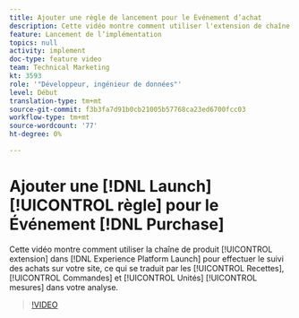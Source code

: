 ```yaml
---
title: Ajouter une règle de lancement pour le Événement d’achat
description: Cette vidéo montre comment utiliser l'extension de chaîne de produit dans Lancer pour effectuer le suivi des achats sur votre site, ce qui se traduit par les mesures Recettes, Commandes et Unités de votre analyse.
feature: Lancement de l’implémentation
topics: null
activity: implement
doc-type: feature video
team: Technical Marketing
kt: 3593
role: '"Développeur, ingénieur de données"'
level: Début
translation-type: tm+mt
source-git-commit: f3b3fa7d91b0cb21005b57768ca23ed6700fcc03
workflow-type: tm+mt
source-wordcount: '77'
ht-degree: 0%

---
```



# Ajouter une [!DNL Launch] [!UICONTROL règle] pour le Événement [!DNL Purchase]

Cette vidéo montre comment utiliser la chaîne de produit [!UICONTROL extension] dans [!DNL Experience Platform Launch] pour effectuer le suivi des achats sur votre site, ce qui se traduit par les [!UICONTROL Recettes], [!UICONTROL Commandes] et [!UICONTROL Unités] [!UICONTROL mesures] dans votre analyse.

>[!VIDEO](https://video.tv.adobe.com/v/28766/?quality=12)
